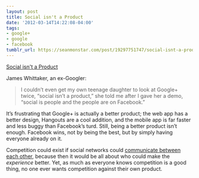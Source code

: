 ```yaml
---
layout: post
title: Social isn't a Product
date: '2012-03-14T14:22:08-04:00'
tags:
- google+
- google
- facebook
tumblr_url: https://seanmonstar.com/post/19297751747/social-isnt-a-product
---
```

[Social isn't a Product](http://blogs.msdn.com/b/jw_on_tech/archive/2012/03/13/why-i-left-google.aspx)  

James Whittaker, an ex-Googler:

> I couldn’t even get my own teenage daughter to look at Google+ twice, “social isn’t a product,” she told me after I gave her a demo, “social is people and the people are on Facebook.”

It’s frustrating that Google+ is actually a better product; the web app has a better design, Hangouts are a cool addition, and the mobile app is far faster and less buggy than Facebook’s turd. Still, being a better product isn’t enough. Facebook wins, not by being the best, but by simply having everyone already on it.

Competition could exist if social networks could [communicate between each other](http://seanmonstar.com/blog/cross-device-jabbering/), because then it would be all about who could make the _experience_ better. Yet, as much as everyone knows competition is a good thing, no one ever wants competition against their own product.

